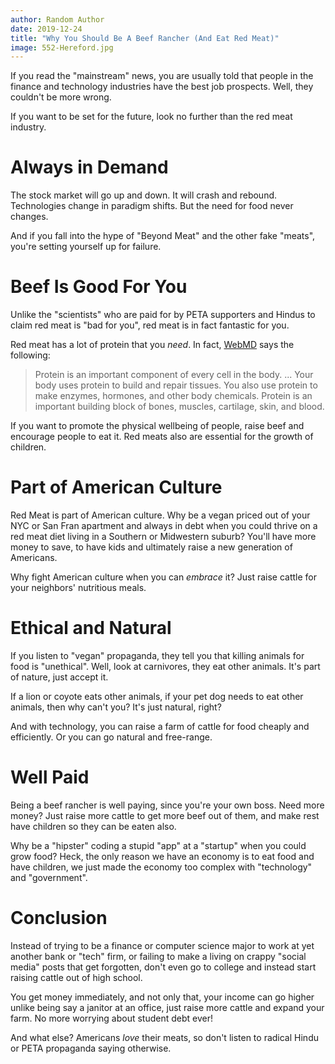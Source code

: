 ```yaml
---
author: Random Author
date: 2019-12-24
title: "Why You Should Be A Beef Rancher (And Eat Red Meat)"
image: 552-Hereford.jpg
---
```


If you read the "mainstream" news, you are usually told that people in the
finance and technology industries have the best job prospects. Well, they
couldn't be more wrong.

If you want to be set for the future, look no further than the red meat
industry.

# Always in Demand

The stock market will go up and down. It will crash and rebound. Technologies
change in paradigm shifts. But the need for food never changes.

And if you fall into the hype of "Beyond Meat" and the other fake "meats",
you're setting yourself up for failure.

# Beef Is Good For You

Unlike the "scientists" who are paid for by PETA supporters and Hindus to claim
red meat is "bad for you", red meat is in fact fantastic for you.

Red meat has a lot of protein that you *need*. In fact,
[WebMD](https://www.webmd.com/men/features/benefits-protein) says the following:

> Protein is an important component of every cell in the body. ... Your body uses protein to build and repair tissues. You also use protein to make enzymes, hormones, and other body chemicals. Protein is an important building block of bones, muscles, cartilage, skin, and blood.

If you want to promote the physical wellbeing of people, raise beef and
encourage people to eat it. Red meats also are essential for the growth of
children.

# Part of American Culture

Red Meat is part of American culture. Why be a vegan priced out of your NYC or
San Fran apartment and always in debt when you could thrive on a red meat diet
living in a Southern or Midwestern suburb? You'll have more money to save, to
have kids and ultimately raise a new generation of Americans.

Why fight American culture when you can *embrace* it? Just raise cattle for
your neighbors' nutritious meals.

# Ethical and Natural

If you listen to "vegan" propaganda, they tell you that killing animals for
food is "unethical". Well, look at carnivores, they eat other animals. It's
part of nature, just accept it.

If a lion or coyote eats other animals, if your pet dog needs to eat other
animals, then why can't you? It's just natural, right?

And with technology, you can raise a farm of cattle for food cheaply and
efficiently. Or you can go natural and free-range.

# Well Paid

Being a beef rancher is well paying, since you're your own boss. Need more
money? Just raise more cattle to get more beef out of them, and make rest
have children so they can be eaten also.

Why be a "hipster" coding a stupid "app" at a "startup" when you could grow
food? Heck, the only reason we have an economy is to eat food and have
children, we just made the economy too complex with "technology" and
"government".

# Conclusion

Instead of trying to be a finance or computer science major to work at yet
another bank or "tech" firm, or failing to make a living on crappy "social
media" posts that get forgotten, don't even go to college and instead start
raising cattle out of high school.

You get money immediately, and not only that, your income can go higher unlike
being say a janitor at an office, just raise more cattle and expand your farm.
No more worrying about student debt ever!

And what else? Americans *love* their meats, so don't listen to radical Hindu
or PETA propaganda saying otherwise.
